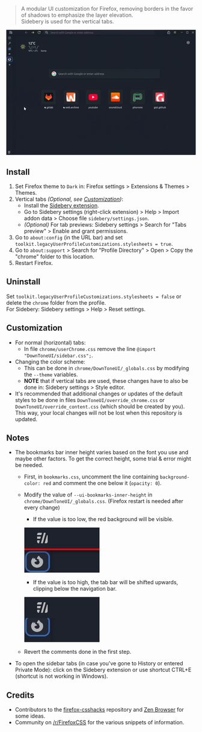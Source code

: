 > A modular UI customization for Firefox, removing borders in the favor of shadows to emphasize the layer elevation.\
> Sidebery is used for the vertical tabs.

![Preview](assets/preview.gif "Preview")

## Install

1. Set Firefox theme to `Dark` in: Firefox settings > Extensions & Themes > Themes.
2. Vertical tabs *(Optional, see [Customization](https://github.com/oviung/DownToneUI-Firefox#Customization))*:
    * Install the [Sidebery extension](https://addons.mozilla.org/en-US/firefox/addon/sidebery/).
    * Go to Sidebery settings (right-click extension) > Help > Import addon data > Choose file `sidebery/settings.json`.
    * *(Optional)* For tab previews: Sidebery settings > Search for "Tabs preview" > Enable and grant permissions.
3. Go to `about:config` (in the URL bar) and set `toolkit.legacyUserProfileCustomizations.stylesheets = true`.
4. Go to `about:support` > Search for "Profile Directory" > Open > Copy the "chrome" folder to this location.
5. Restart Firefox.

## Uninstall

Set `toolkit.legacyUserProfileCustomizations.stylesheets = false` or delete the `chrome` folder from the profile.\
For Sidebery: Sidebery settings > Help > Reset settings.

## Customization

* For normal (horizontal) tabs:
    * In file `chrome/userChrome.css` remove the line `@import "DownToneUI/sidebar.css";`.
* Changing the color scheme:
    * This can be done in `chrome/DownToneUI/_globals.css` by modifying the `--theme` variables.
    * **NOTE** that if vertical tabs are used, these changes have to also be done in: Sidebery settings > Style editor.
* It's recommended that additional changes or updates of the default styles to be done in files `DownToneUI/override_chrome.css` or `DownToneUI/override_content.css` (which should be created by you). This way, your local changes will not be lost when this repository is updated.

## Notes

* The bookmarks bar inner height varies based on the font you use and maybe other factors. To get the correct height, some trial & error might be needed.
    * First, in `bookmarks.css`, uncomment the line containing `background-color: red` and comment the one below it (`opacity: 0`).
    * Modify the value of `--ui-bookmarks-inner-height` in `chrome/DownToneUI/_globals.css`. (Firefox restart is needed after every change)
        * If the value is too low, the red background will be visible.

        ![example_low_height](assets/example_low_height.png "example_low_height")

        * If the value is too high, the tab bar will be shifted upwards, clipping below the navigation bar.

        ![example_high_height](assets/example_high_height.png "example_high_height")

    * Revert the comments done in the first step.
* To open the sidebar tabs (in case you've gone to History or entered Private Mode): click on the Sidebery extension or use shortcut CTRL+E (shortcut is not working in Windows).

## Credits

* Contributors to the [firefox-csshacks](https://github.com/MrOtherGuy/firefox-csshacks) repository and [Zen Browser](https://zen-browser.app) for some ideas.
* Community on [/r/FirefoxCSS](https://www.reddit.com/r/FirefoxCSS/) for the various snippets of information.
